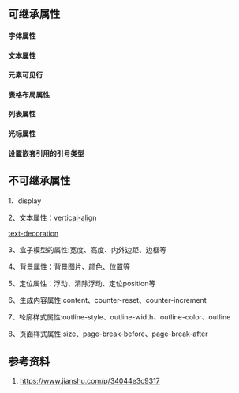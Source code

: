 ## 可继承属性



####  字体属性

####  文本属性

####  元素可见行

####  表格布局属性

####  列表属性

####  光标属性

####  设置嵌套引用的引号类型



## 不可继承属性

1、display

2、文本属性：[vertical-align](https://link.jianshu.com?t=http://www.runoob.com/cssref/pr-pos-vertical-align.html)

[text-decoration](https://link.jianshu.com?t=http://www.runoob.com/cssref/pr-text-text-decoration.html)

3、盒子模型的属性:宽度、高度、内外边距、边框等

4、背景属性：背景图片、颜色、位置等

5、定位属性：浮动、清除浮动、定位position等

6、生成内容属性:content、counter-reset、counter-increment

7、轮廓样式属性:outline-style、outline-width、outline-color、outline

8、页面样式属性:size、page-break-before、page-break-after



## 参考资料

1. https://www.jianshu.com/p/34044e3c9317
